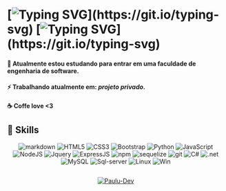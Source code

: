 # [![Typing SVG](https://readme-typing-svg.herokuapp.com?font=Sono&duration=1000&pause=15000&color=5BF000&width=500&lines=Hello+world!+Meu+nome+%C3%A9+Paulo.)](https://git.io/typing-svg) [![Typing SVG](https://readme-typing-svg.herokuapp.com?font=Sono&duration=2000&pause=15000&color=5BF000&width=500&lines=Sou+um+desenvolvedor+back-end+trainee.)](https://git.io/typing-svg)


#### 📝 Atualmente estou estudando para entrar em uma faculdade de engenharia de software.
#### ⚡ Trabalhando atualmente em: *projeto privado*.
#### ☕ Coffe love <3

## 💫 Skills 

<div align='center'>
<p><img src="https://img.shields.io/badge/Markdown-000000?style=for-the-badge&logo=markdown&logoColor=white" alt="markdown"> 
<img src="https://img.shields.io/badge/HTML5-E34F26?style=for-the-badge&logo=html5&logoColor=white" alt="HTML5"> 
<img src="https://img.shields.io/badge/CSS3-1572B6?style=for-the-badge&logo=css3&logoColor=white" alt="CSS3"> 
<img src="https://img.shields.io/badge/Bootstrap-563D7C?style=for-the-badge&logo=bootstrap&logoColor=white" alt="Bootstrap"> 
<img src="https://img.shields.io/badge/Python-3776AB?style=for-the-badge&logo=python&logoColor=white" alt="Python">
<img src="https://img.shields.io/badge/JavaScript-F7DF1E?style=for-the-badge&logo=javascript&logoColor=black" alt="JavaScript">
<img src="https://img.shields.io/badge/Node.js-43853D?style=for-the-badge&logo=node.js&logoColor=white" alt="NodeJS"> 
<img src="https://img.shields.io/badge/jQuery-0769AD?style=for-the-badge&logo=jquery&logoColor=white" alt="Jquery">
<img src="https://img.shields.io/badge/Express.js-404D59?style=for-the-badge" alt="ExpressJS"> 
<img src="https://img.shields.io/badge/NPM-%23000000.svg?style=for-the-badge&logo=npm&logoColor=white" alt="npm">
<img src="https://img.shields.io/badge/Sequelize-52B0E7?style=for-the-badge&logo=Sequelize&logoColor=white" alt="sequelize">
<img src="https://img.shields.io/badge/git-%23F05033.svg?style=for-the-badge&logo=git&logoColor=white" alt="git">
<img src="https://img.shields.io/badge/C%23-777BB4?style=for-the-badge&logo=c-sharp&logoColor=white" alt="C#">
<img src="https://img.shields.io/badge/.NET-5C2D91?style=for-the-badge&logo=.net&logoColor=white" alt=".net">
<img src="https://img.shields.io/badge/MySQL-00000F?style=for-the-badge&logo=mysql&logoColor=white" alt="MySQL">
<img src="https://img.shields.io/badge/SQL_Server-CC2927?style=for-the-badge&logo=microsoft-sql-server&logoColor=white" alt="Sql-server">
<img src="https://img.shields.io/badge/Linux-FFFAFA?style=for-the-badge&logo=linux&logoColor=black" alt="Linux">
<img src="https://img.shields.io/badge/Windows-017AD7?style=for-the-badge&logo=windows&logoColor=white" alt="Win"></p>
</div>

<img src="https://user-images.githubusercontent.com/73097560/115834477-dbab4500-a447-11eb-908a-139a6edaec5c.gif" alt="">
 
<div align='center'>
<p><a href="https://github.com/Paulo-Murilo-Dev"><img src="https://github-readme-stats.vercel.app/api?username=Paulo-Murilo-Dev&show_icons=true&theme=dracula&include_all_commits=true&count_private=true" alt=""><img src="https://github-readme-stats.vercel.app/api/top-langs/?username=Paulo-Murilo-Dev&layout=compact&langs_count=7&theme=dark" alt="Paulu-Dev"></a></p>
</div>

<!--
**Paulo-Murilo-Dev/Paulo-Murilo-Dev** is a ✨ _special_ ✨ repository because its `README.md` (this file) appears on your GitHub profile.

Here are some ideas to get you started:

- 🔭 I’m currently working on ...
- 🌱 I’m currently learning ...
- 👯 I’m looking to collaborate on ...
- 🤔 I’m looking for help with ...
- 💬 Ask me about ...
- 📫 How to reach me: ...
- 😄 Pronouns: ...
- ⚡ Fun fact: ...
-->

